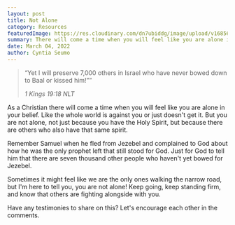 ```yaml
---
layout: post
title: Not Alone
category: Resources
featuredImage: https://res.cloudinary.com/dn7ubiddg/image/upload/v1685671919/blog/pexels-luis-fernandes-2422854-1024x680.jpg
summary: There will come a time when you will feel like you are alone in your belief. But you're not the only one who's felt that way.
date: March 04, 2022
author: Cyntia Seumo
---
```


<blockquote>
<p>“Yet I will preserve 7,000 others in Israel who have never bowed down to Baal or kissed him!””</p>
<cite>1 Kings 19:18 NLT</cite>
</blockquote>

<p>As a Christian there will come a time when you will feel like you are alone in your belief. Like the whole world is against you or just doesn't get it. But you are not alone, not just because you have the Holy Spirit, but because there are others who also have that same spirit.</p>

<p>Remember Samuel when he fled from Jezebel and complained to God about how he was the only prophet left that still stood for God. Just for God to tell him that there are seven thousand other people who haven't yet bowed for Jezebel.</p>

<p>Sometimes it might feel like we are the only ones walking the narrow road, but I'm here to tell you, you are not alone! Keep going, keep standing firm, and know that others are fighting alongside with you.</p>

<p>Have any testimonies to share on this? Let's encourage each other in the comments.</p>
